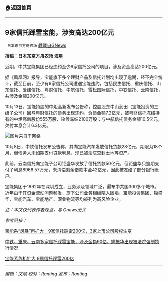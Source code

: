 ###  [:house:返回首頁](https://github.com/ourhimalayas/txt)
---


## 9家信托踩雷宝能，涉资高达200亿元
` 日本东京方舟农场` [轉載自GNews](https://gnews.org/zh-hans/1604637/)

**撰稿：日本东京方舟农场 海星**

近期，中共宝能集团已经违约至少9家信托公司的项目，涉及资金高达200亿元。

据《凤凰网》报导，宝能旗下多个理财产品及信托计划均出现了逾期，经不完全统计，截至目前，至少有9家信托公司遭遇宝能违约，包括民生信托、重庆信托、山东信托、爱建信托、粤财信托、中航信托、雪松国际信托，中铁信托、云南信托，共涉及金额200亿元。

10月13日，宝能持股的中炬高新发布公告称，控股股东中山润田（宝能投资的三级子公司）因与粤财信托的债务出现违约，负债金额7.2亿元，被粤财信托冻结持有的中炬高新股份555万股、轮候冻结2100万股；与中航信托债务金额10.5亿元，欠付本息合计6.3亿元。

![](https://assets.gnews.org/wp-content/uploads/2021/10/微信图片_20211019185336.png)图片来自于网络

10月8日，中铁信托发布公告称，其向宝能汽车发放信托贷款28亿元，期限为18个月，但债务人未如期支付贷款利息，现已被法院查封土地等资产。

此前，云南信托向宝能子公司钜盛华发放了信托贷款50亿元，但钜盛华只逾期支付了利息8968.57万元，未清偿剩余借款本金42亿元，因此被冻结了部分银行账户。

宝能集团于1992年在深圳成立，业务涉及领域广泛，遍布中共国300多个城市。近年由于其资金流动问题频发，旗下公司业务相继陷入困境，宝能投资集团、钜盛华、宝能汽车、宝能地产、深业物流等均被列为高风险企业。

*注：本文仅代表作者观点，与 Gnews无关*

*参考链接：*

[宝能系“风暴”再扩大：9家信托踩雷200亿，3家上市公司股权生变](https://ishare.ifeng.com/c/s/v002Ev740PmUOL66Zlwj6UCU--Ost5FpdK5YjNizvMTRrOGA__)

[中铁、重庆、云南多家信托踩雷宝能，涉及金额90亿，姚振华出现被法院强制执行情况](https://c.m.163.com/news/a/GM2643900519RAAQ.html?spss=newsapp)

[宝能系危机扩大 9项信托踩雷200亿](https://www.epochtimes.com/gb/21/10/16/n13309195.htm)

* * *

*编辑：文顺 校对：Ranting 发布：Ranting*
